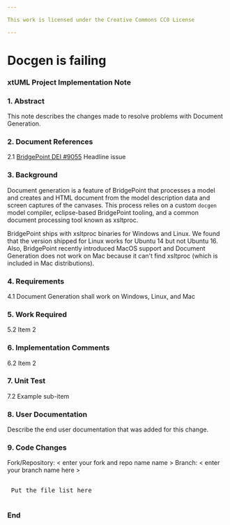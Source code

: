 ```yaml
---

This work is licensed under the Creative Commons CC0 License

---
```


# Docgen is failing 
### xtUML Project Implementation Note


### 1. Abstract

This note describes the changes made to resolve problems with Document Generation.

### 2. Document References

<a id="2.1"></a>2.1 [BridgePoint DEI #9055](https://support.onefact.net/issues/9055) Headline issue    

### 3. Background

Document generation is a feature of BridgePoint that processes a model and creates and HTML 
document from the model description data and screen captures of the canvases.  This process
relies on a custom ```docgen``` model compiler, eclipse-based BridgePoint tooling, and a common 
document processing tool known as xsltproc.   

BridgePoint ships with xsltproc binaries for Windows and Linux.  We found that the version shipped
for Linux works for Ubuntu 14 but not Ubuntu 16.  Also, BridgePoint recently introduced MacOS 
support and Document Generation does not work on Mac because it can't find xsltproc (which is
included in Mac distributions).  

### 4. Requirements

4.1 Document Generation shall work on Windows, Linux, and Mac  

### 5. Work Required

5.2 Item 2  

### 6. Implementation Comments

6.2 Item 2  

### 7. Unit Test

7.2 Example sub-item

### 8. User Documentation

Describe the end user documentation that was added for this change. 

### 9. Code Changes

Fork/Repository: < enter your fork and repo name name >
Branch: < enter your branch name here >

<pre>

 Put the file list here 

</pre>

### End

